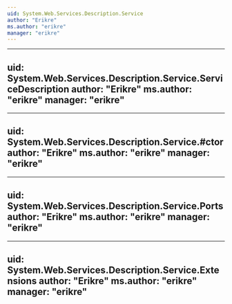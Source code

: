 ```yaml
---
uid: System.Web.Services.Description.Service
author: "Erikre"
ms.author: "erikre"
manager: "erikre"
---
```


---
uid: System.Web.Services.Description.Service.ServiceDescription
author: "Erikre"
ms.author: "erikre"
manager: "erikre"
---

---
uid: System.Web.Services.Description.Service.#ctor
author: "Erikre"
ms.author: "erikre"
manager: "erikre"
---

---
uid: System.Web.Services.Description.Service.Ports
author: "Erikre"
ms.author: "erikre"
manager: "erikre"
---

---
uid: System.Web.Services.Description.Service.Extensions
author: "Erikre"
ms.author: "erikre"
manager: "erikre"
---
